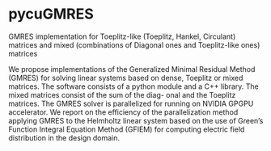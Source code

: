 # pycuGMRES

GMRES implementation for Toeplitz-like (Toeplitz, Hankel, Circulant) matrices and mixed (combinations of Diagonal ones and Toeplitz-like ones) matrices

We propose implementations of the Generalized Minimal Residual Method (GMRES) for solving linear systems based on dense, Toeplitz or mixed matrices. The software consists of a python module and a C++ library. The mixed matrices consist of the sum of the diag- onal and the Toeplitz matrices. The GMRES solver is parallelized for running on NVIDIA GPGPU accelerator. We report on the efficiency of the parallelization method applying GMRES to the Helmholtz linear system based on the use of Green’s Function Integral Equation Method (GFIEM) for computing electric field distribution in the design domain.
